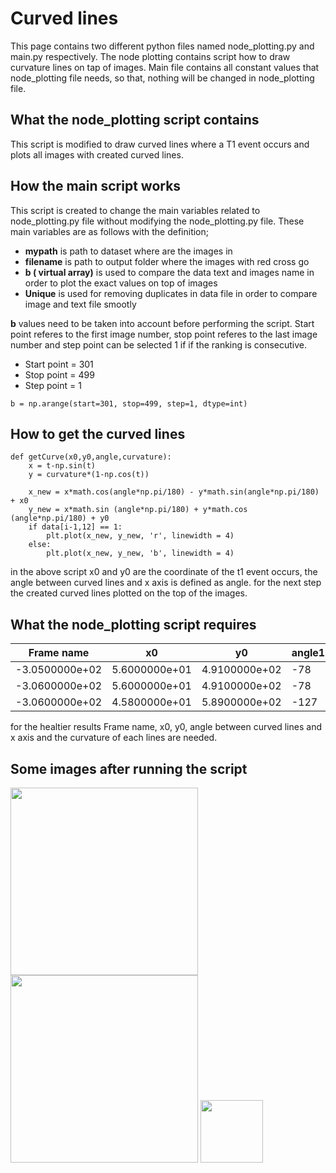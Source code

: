 # Curved lines

This page contains two different python files named node_plotting.py and main.py respectively. The node plotting  contains script how to draw curvature lines on tap of images. Main file contains all constant values that node_plotting file needs, so that, nothing will be changed in node_plotting file.

## What the node_plotting script contains

This script is modified to draw curved lines where a T1 event occurs and plots all images with created curved lines.

## How  the main script works

This script is created to change the main variables related to node_plotting.py file without modifying the node_plotting.py file.
These main variables are as follows with the definition;
- **mypath** is path to dataset where are the images in
- **filename** is path to output folder where the  images with red cross go
- **b ( virtual array)** is used to compare the data text and images name in order to plot the exact values on top of images
- **Unique** is used for removing duplicates in data file in order to compare image and text file smootly

**b** values need to be taken into account before performing the script. Start point referes to the first image number, stop point referes to the last image number and step point can be selected 1 if if the ranking is consecutive. 

- Start point = 301
- Stop point = 499
- Step point = 1

```
b = np.arange(start=301, stop=499, step=1, dtype=int)
```
## How to get the curved lines
```
def getCurve(x0,y0,angle,curvature): 
    x = t-np.sin(t)
    y = curvature*(1-np.cos(t))
                        
    x_new = x*math.cos(angle*np.pi/180) - y*math.sin(angle*np.pi/180) + x0
    y_new = x*math.sin (angle*np.pi/180) + y*math.cos (angle*np.pi/180) + y0
    if data[i-1,12] == 1:
        plt.plot(x_new, y_new, 'r', linewidth = 4)
    else:
        plt.plot(x_new, y_new, 'b', linewidth = 4)
 ```
 in the above script x0 and y0 are the coordinate of the t1 event occurs, the angle between curved lines and x axis is defined as angle.
 for the next step the created curved lines plotted on the top of the images.
 
 ## What the node_plotting script requires 
 
| Frame name | x0 | y0 | angle1 | angle2 | angle3 | angle4 | curvature1 | curvature2 | curvature3 | curvature4 |
| --- | --- |--- |--- |--- |--- |--- |--- |--- |--- |--- |
| -3.0500000e+02 | 5.6000000e+01 |4.9100000e+02 | -78 |- 10 | -255 |-192 | -0.0045 | -0.0005 |-0.0012 | 0.0012 |
| -3.0600000e+02 | 5.6000000e+01 |4.9100000e+02 | -78 |- 10 | -255 |-192 | -0.0045 | -0.0005 |-0.0012 | 0.0012 |
| -3.0600000e+02 | 4.5800000e+01 |5.8900000e+02 | -127 |- 65 | -303 |-240 | 0.0012 | 0.0012 |-0.0045 | 0.0015 |



for the healtier results Frame name, x0, y0, angle between curved lines and x axis and the curvature of each lines are needed.


## Some images after running the script 

<img src="https://user-images.githubusercontent.com/63856517/83022257-e7be3500-a033-11ea-974e-db6a756e099a.jpg" width="300" height="300" /> <img src="https://user-images.githubusercontent.com/63856517/83022320-03c1d680-a034-11ea-92cd-4ff1a824ed1f.jpg" width="300" height="300" />  <img src="https://user-images.githubusercontent.com/63856517/82141796-e07f7600-9840-11ea-8fca-45fb8d519c20.PNG" width="100" height="100" />
